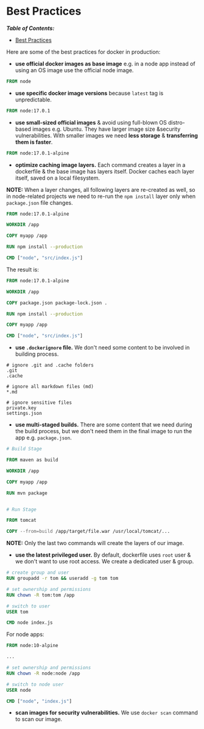 # Best Practices

***Table of Contents:***

- [Best Practices](#best-practices)

Here are some of the best practices for docker in production:

- **use official docker images as base image** e.g. in a node app instead of using an OS image use the official node image.

```dockerfile
FROM node
```

- **use specific docker image versions** because `latest` tag is unpredictable.

```dockerfile
FROM node:17.0.1
```

- **use small-sized official images** & avoid using full-blown OS distro-based images e.g. Ubuntu. They have larger image size &security vulnerabilities. With smaller images we need **less storage** & **transferring them is faster**.

```dockerfile
FROM node:17.0.1-alpine
```

- **optimize caching image layers.** Each command creates a layer in a dockerfile & the base image has layers itself. Docker caches each layer itself, saved on a local filesystem.

**NOTE:** When a layer changes, all following layers are re-created as well, so in node-related projects we need to re-run the `npm install` layer only when `package.json` file changes.

```dockerfile
FROM node:17.0.1-alpine

WORKDIR /app

COPY myapp /app

RUN npm install --production

CMD ["node", "src/index.js"]
```

The result is:

```dockerfile
FROM node:17.0.1-alpine

WORKDIR /app

COPY package.json package-lock.json .

RUN npm install --production

COPY myapp /app

CMD ["node", "src/index.js"]
```

- **use `.dockerignore` file.** We don't need some content to be involved in building process.

```ignore
# ignore .git and .cache folders
.git
.cache

# ignore all markdown files (md)
*.md

# ignore sensitive files
private.key
settings.json
```

- **use multi-staged builds.** There are some content that we need during the build process, but we don't need them in the final image to run the app e.g. `package.json`.

```dockerfile
# Build Stage

FROM maven as build

WORKDIR /app

COPY myapp /app

RUN mvn package


# Run Stage

FROM tomcat

COPY --from=build /app/target/file.war /usr/local/tomcat/...
```

**NOTE:** Only the last two commands will create the layers of our image.

- **use the latest privileged user.** By default, dockerfile uses `root` user & we don't want to use root access. We create a dedicated user & group.

```dockerfile
# create group and user
RUN groupadd -r tom && useradd -g tom tom

# set ownership and permissions
RUN chown -R tom:tom /app

# switch to user
USER tom

CMD node index.js
```

For node apps:

```dockerfile
FROM node:10-alpine

...

# set ownership and permissions
RUN chown -R node:node /app

# switch to node user
USER node

CMD ["node", "index.js"]
```

- **scan images for security vulnerabilities.** We use `docker scan` command to scan our image.
